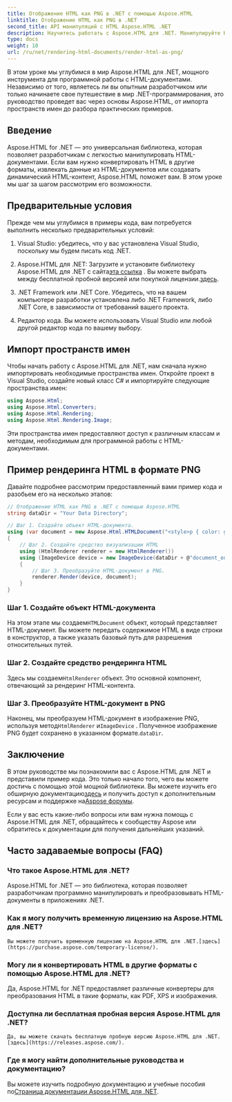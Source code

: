 ```yaml
---
title: Отображение HTML как PNG в .NET с помощью Aspose.HTML
linktitle: Отображение HTML как PNG в .NET
second_title: API манипуляций с HTML Aspose.HTML .NET
description: Научитесь работать с Aspose.HTML для .NET. Манипулируйте HTML, конвертируйте в различные форматы и многое другое. Погрузитесь в это подробное руководство!
type: docs
weight: 10
url: /ru/net/rendering-html-documents/render-html-as-png/
---
```


В этом уроке мы углубимся в мир Aspose.HTML для .NET, мощного инструмента для программной работы с HTML-документами. Независимо от того, являетесь ли вы опытным разработчиком или только начинаете свое путешествие в мир .NET-программирования, это руководство проведет вас через основы Aspose.HTML, от импорта пространств имен до разбора практических примеров.

## Введение

Aspose.HTML for .NET — это универсальная библиотека, которая позволяет разработчикам с легкостью манипулировать HTML-документами. Если вам нужно конвертировать HTML в другие форматы, извлекать данные из HTML-документов или создавать динамический HTML-контент, Aspose.HTML поможет вам. В этом уроке мы шаг за шагом рассмотрим его возможности.

## Предварительные условия

Прежде чем мы углубимся в примеры кода, вам потребуется выполнить несколько предварительных условий:

1. Visual Studio: убедитесь, что у вас установлена Visual Studio, поскольку мы будем писать код .NET.

2.  Aspose.HTML для .NET: Загрузите и установите библиотеку Aspose.HTML для .NET с сайта[эта ссылка](https://releases.aspose.com/html/net/) . Вы можете выбрать между бесплатной пробной версией или покупкой лицензии.[здесь](https://purchase.aspose.com/buy).

3. .NET Framework или .NET Core. Убедитесь, что на вашем компьютере разработки установлена либо .NET Framework, либо .NET Core, в зависимости от требований вашего проекта.

4. Редактор кода. Вы можете использовать Visual Studio или любой другой редактор кода по вашему выбору.

## Импорт пространств имен

Чтобы начать работу с Aspose.HTML для .NET, нам сначала нужно импортировать необходимые пространства имен. Откройте проект в Visual Studio, создайте новый класс C# и импортируйте следующие пространства имен:

```csharp
using Aspose.Html;
using Aspose.Html.Converters;
using Aspose.Html.Rendering;
using Aspose.Html.Rendering.Image;
```

Эти пространства имен предоставляют доступ к различным классам и методам, необходимым для программной работы с HTML-документами.

## Пример рендеринга HTML в формате PNG

Давайте подробнее рассмотрим предоставленный вами пример кода и разобьем его на несколько этапов:

```csharp
// Отображение HTML как PNG в .NET с помощью Aspose.HTML
string dataDir = "Your Data Directory";

// Шаг 1. Создайте объект HTML-документа.
using (var document = new Aspose.Html.HTMLDocument("<style>p { color: green; }</style><p>my first paragraph</p>", @"c:\work\"))
{
    // Шаг 2. Создайте средство визуализации HTML
    using (HtmlRenderer renderer = new HtmlRenderer())
    using (ImageDevice device = new ImageDevice(dataDir + @"document_out.png"))
    {
        // Шаг 3. Преобразуйте HTML-документ в PNG.
        renderer.Render(device, document);
    }
}
```

### Шаг 1. Создайте объект HTML-документа

 На этом этапе мы создаем`HTMLDocument` объект, который представляет HTML-документ. Вы можете передать содержимое HTML в виде строки в конструктор, а также указать базовый путь для разрешения относительных путей.

### Шаг 2. Создайте средство рендеринга HTML

 Здесь мы создаем`HtmlRenderer` объект. Это основной компонент, отвечающий за рендеринг HTML-контента. 

### Шаг 3. Преобразуйте HTML-документ в PNG

 Наконец, мы преобразуем HTML-документ в изображение PNG, используя метод`HtmlRenderer` и`ImageDevice` . Полученное изображение PNG будет сохранено в указанном формате.`dataDir`.

## Заключение

В этом руководстве мы познакомили вас с Aspose.HTML для .NET и представили пример кода. Это только начало того, чего вы можете достичь с помощью этой мощной библиотеки. Вы можете изучить его обширную документацию[здесь](https://reference.aspose.com/html/net/) и получить доступ к дополнительным ресурсам и поддержке на[Aspose форумы](https://forum.aspose.com/).

Если у вас есть какие-либо вопросы или вам нужна помощь с Aspose.HTML для .NET, обращайтесь к сообществу Aspose или обратитесь к документации для получения дальнейших указаний.

## Часто задаваемые вопросы (FAQ)

### Что такое Aspose.HTML для .NET?
   Aspose.HTML for .NET — это библиотека, которая позволяет разработчикам программно манипулировать и преобразовывать HTML-документы в приложениях .NET.

### Как я могу получить временную лицензию на Aspose.HTML для .NET?
    Вы можете получить временную лицензию на Aspose.HTML для .NET.[здесь](https://purchase.aspose.com/temporary-license/).

### Могу ли я конвертировать HTML в другие форматы с помощью Aspose.HTML для .NET?
   Да, Aspose.HTML for .NET предоставляет различные конвертеры для преобразования HTML в такие форматы, как PDF, XPS и изображения.

### Доступна ли бесплатная пробная версия Aspose.HTML для .NET?
    Да, вы можете скачать бесплатную пробную версию Aspose.HTML для .NET.[здесь](https://releases.aspose.com/).

### Где я могу найти дополнительные руководства и документацию?
   Вы можете изучить подробную документацию и учебные пособия по[Страница документации Aspose.HTML для .NET](https://reference.aspose.com/html/net/).